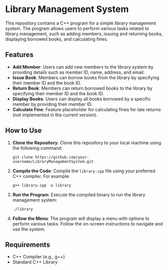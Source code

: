# Library Management System

This repository contains a C++ program for a simple library management system. The program allows users to perform various tasks related to library management, such as adding members, issuing and returning books, displaying borrowed books, and calculating fines.

## Features

- **Add Member**: Users can add new members to the library system by providing details such as member ID, name, address, and email.
- **Issue Book**: Members can borrow books from the library by specifying their member ID and the book ID.
- **Return Book**: Members can return borrowed books to the library by specifying their member ID and the book ID.
- **Display Books**: Users can display all books borrowed by a specific member by providing their member ID.
- **Calculate Fine**: Feature placeholder for calculating fines for late returns (not implemented in the current version).

## How to Use

1. **Clone the Repository**: Clone this repository to your local machine using the following command:
   ```
   git clone https://github.com/your-username/LibraryManagementSystem.git
   ```

2. **Compile the Code**: Compile the `library.cpp` file using your preferred C++ compiler. For example:
   ```
   g++ library.cpp -o library
   ```

3. **Run the Program**: Execute the compiled binary to run the library management system:
   ```
   ./library
   ```

4. **Follow the Menu**: The program will display a menu with options to perform various tasks. Follow the on-screen instructions to navigate and use the system.

## Requirements

- C++ Compiler (e.g., g++)
- Standard C++ Library
